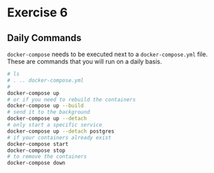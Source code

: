 # Exercise 6

## Daily Commands

`docker-compose` needs to be executed next to a `docker-compose.yml` file.
These are commands that you will run on a daily basis.

```bash
# ls
# . .. docker-compose.yml
# 
docker-compose up
# or if you need to rebuild the containers
docker-compose up --build
# send it to the background
docker-compose up --detach
# only start a specific service
docker-compose up --detach postgres
# if your containers already exist
docker-compose start
docker-compose stop
# to remove the containers
docker-compose down
```